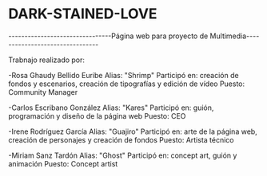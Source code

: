 # DARK-STAINED-LOVE
--------------------------------Página web para proyecto de Multimedia--------------------------------

Trabnajo realizado por:

-Rosa Ghaudy Bellido Euribe
Alias: "Shrimp"
Participó en: creación de fondos y escenarios, creación de tipografías y edición de vídeo
Puesto: Community Manager

-Carlos Escribano González
Alias: "Kares"
Participó en: guión, programación y diseño de la página web
Puesto: CEO

-Irene Rodríguez García
Alias: "Guajiro"
Participó en: arte de la página web, creación de personajes y creación de fondos
Puesto: Artista técnico

-Miriam Sanz Tardón
Alias: "Ghost"
Participó en: concept art, guión y animación
Puesto: Concept artist
